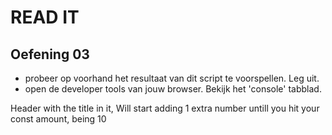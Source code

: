 # READ IT
## Oefening 03
* probeer op voorhand het resultaat van dit script te voorspellen. Leg uit.
* open de developer tools van jouw browser. Bekijk het 'console' tabblad.


Header with the title in it,
Will start adding 1 extra number untill you hit your const amount, being 10